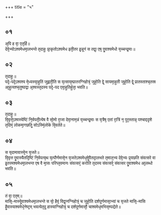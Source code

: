 +++
title = "५"

+++
## ०१
अ᳘पि ह वा᳘ एत᳘र्हि॥  
देवे᳘भ्योऽश्वमेधमा᳘लभन्ते त᳘दाहुः प्रा᳘कृतोऽश्वमेध इती᳘तर इ᳘न्नूनं स तद्वा᳘ एष᳘ एॗवाश्वमेधो य᳘च्चन्द्र᳘माः॥  
## ०२
त᳘दाहुः॥  
पदे᳘-पदे᳘ऽश्वश्य मे᳘ध्यस्या᳘हुतिं जुह्वती᳘ति स य᳘त्साय᳘म्प्रातरग्निहोत्रं᳘ जुहो᳘ति द्वे᳘ सायमा᳘हुती जुहो᳘ति द्वे᳘ प्रातस्ताश्च᳘तस्र आ᳘हुत्यश्च᳘तुष्पाद्वा अ᳘श्वस्त᳘दस्य पदे᳘-पद एवा᳘हुतिर्हुता᳘ भवति॥  
## ०३
त᳘दाहुः॥  
वि᳘वृत्ते᳘ऽश्वस्येष्टिं नि᳘र्वपती᳘त्येष वै सो᳘मो रा᳘जा देवा᳘नाम᳘न्नं य᳘च्चन्द्र᳘माः स य᳘त्रैष᳘ एतां रा᳘त्रिं न᳘ पुर᳘स्तान्न᳘ पश्चाद्ददृशे त᳘दिमं᳘ लोकमा᳘गछतिॗ सोऽस्मिं᳘लोके वि᳘वर्तते॥  
## ०४
स य᳘दामावास्ये᳘न य᳘जते॥  
वि᳘वृत्त एॗवास्यैतदि᳘ष्टिं नि᳘र्वपत्य᳘थ य᳘त्पौर्णमासे᳘न य᳘जतेऽश्वमेध᳘मेॗवैतदा᳘लभते त᳘माल᳘भ्य देवे᳘भ्यः प्र᳘यछति संवत्सरे वा इ᳘तरमश्वमेधमा᳘लभन्त एष वै मा᳘सः परिप्ल᳘वमानः संवत्सरं᳘ करोति त᳘दस्य संवत्सरे᳘ संवत्सर एॗवाश्वमेध आ᳘लब्धो भवति॥  
## ०५
तं वा᳘ एत᳘म्॥  
मासि᳘-मास्येॗवाश्वमेधमा᳘लभन्ते स यो᳘ हैवं᳘ विद्वा᳘नग्निहोत्रं᳘ च जुहो᳘ति दर्शपूर्णमासा᳘भ्यां च य᳘जते मासि᳘-मासि हैॗवास्याश्वमेधे᳘नेष्ट᳘म् भवत्येत᳘दु हास्याग्निहोत्रं᳘ च दर्शपूर्णमासौ᳘ चाश्वमेध᳘मभिस᳘म्पद्येते॥  
